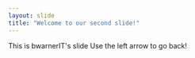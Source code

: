 ```yaml
---
layout: slide
title: "Welcome to our second slide!"
---
```

This is bwarnerIT's slide
Use the left arrow to go back!